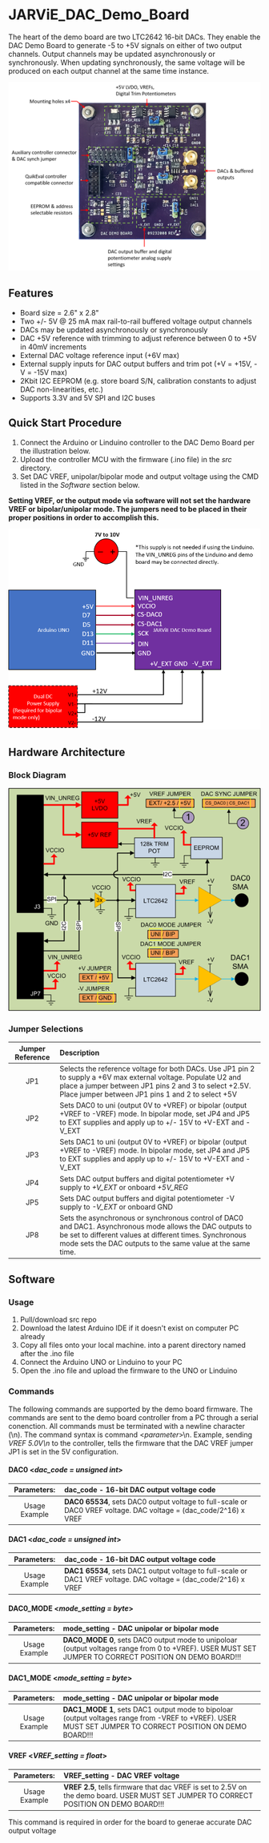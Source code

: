 # JARViE_DAC_Demo_Board
 The heart of the demo board are two LTC2642 16-bit DACs. They enable the DAC Demo Board to generate -5 to +5V signals on either of two output channels. Output channels may be updated asynchronously or synchronously. When updating synchronously, the same voltage will be produced on each output channel at the same time instance.
 
![Demo_Board_Annotated_IMG](https://github.com/DudeYarvie/JARVIE_16-Bit_DAC_Demo_Board/blob/master/Reference%20Docs/JARViE_DAC_DEMO_Board_Annotate.png)

## Features
* Board size = 2.6" x 2.8"
* Two +/- 5V @ 25 mA max rail-to-rail buffered voltage output channels
* DACs may be updated asynchronously or synchronously
* DAC +5V reference with trimming to adjust reference between 0 to +5V in 40mV increments   
* External DAC voltage reference input (+6V max)
* External supply inputs for DAC output buffers and trim pot (+V = +15V, -V = -15V max)   
* 2Kbit I2C EEPROM (e.g. store board S/N, calibration constants to adjust DAC non-linearities, etc.)
* Supports 3.3V and 5V SPI and I2C buses

##  Quick Start Procedure
1. Connect the Arduino or Linduino controller to the DAC Demo Board per the illustration below.
2. Upload the controller MCU with the firmware (.ino file) in the *src* directory.
3. Set DAC VREF, unipolar/bipolar mode and output voltage using the CMD listed in the *Software* section below.

**Setting VREF, or the output mode via software will not set the hardware VREF or bipolar/unipolar mode. The jumpers need to be placed in their proper positions in order to accomplish this.**

![Quick_Connect_Diagram](https://github.com/DudeYarvie/JARVIE_16-Bit_DAC_Demo_Board/blob/master/Reference%20Docs/JARViE_DAC_DEMO_Quick_Connect_Diagram.png)

## Hardware Architecture 
### Block Diagram
![Demo_Board_Block_Diagram](https://github.com/DudeYarvie/JARVIE_16-Bit_DAC_Demo_Board/blob/master/Reference%20Docs/JARViE_DAC_DEMO_Block_Diagram.png)
### Jumper Selections
| Jumper Reference| Description |
|:---:|:---|
| JP1 | Selects the reference voltage for both DACs.  Use JP1 pin 2 to supply a +6V max external voltage.  Populate U2 and place a jumper between JP1 pins 2 and 3 to select +2.5V.  Place jumper between JP1 pins 1 and 2 to select +5V |
| JP2 |  Sets DAC0 to uni (output 0V to +VREF) or bipolar (output +VREF to -VREF) mode.  In bipolar mode, set JP4 and JP5 to EXT supplies and apply up to +/- 15V to +V-EXT and -V_EXT  |
| JP3 | Sets DAC1 to uni (output 0V to +VREF) or bipolar (output +VREF to -VREF) mode.  In bipolar mode, set JP4 and JP5 to EXT supplies and apply up to +/- 15V to +V-EXT and -V_EXT |
| JP4 | Sets DAC output buffers and digital potentiometer +V supply to *+V_EXT* or onboard *+5V_REG* |
| JP5 | Sets DAC output buffers and digital potentiometer -V supply to *-V_EXT* or onboard GND |
| JP8 | Sets the asynchronous or synchronous control of DAC0 and DAC1.  Asynchronous mode allows the DAC outputs to be set to different values at different times.  Synchronous mode sets the DAC outputs to the same value at the same time. |


## Software 
### Usage
1. Pull/download src repo  
2. Download the latest Arduino IDE if it doesn't exist on computer PC already
3. Copy all files onto your local machine. into a parent directory named after the .ino file
4. Connect the Arduino UNO or Linduino to your PC
5. Open the .ino file and upload the firmware to the UNO or Linduino 

### Commands
The following commands are supported by the demo board firmware.  The commands are sent to the demo board controller from a PC through a serial conenction.  All commands must be terminated with a newline character (\n).  The command syntax is command <*parameter*>\n. Example, sending *VREF 5.0V\n* to the controller, tells the firmware that the DAC VREF jumper JP1 is set in the 5V configuration.

#### **DAC0** <*dac_code = unsigned int*> 

|Parameters: |**dac_code** - 16-bit DAC output voltage code|
|:---:|:---|
|Usage Example| **DAC0 65534**, sets DAC0 output voltage to full-scale or DAC0 VREF voltage. DAC voltage = (dac_code/2^16) x VREF|

#### **DAC1** <*dac_code = unsigned int*> 

|Parameters: |**dac_code** - 16-bit DAC output voltage code|
|:---:|:---|
|Usage Example| **DAC1 65534**, sets DAC1 output voltage to full-scale or DAC1 VREF voltage. DAC voltage = (dac_code/2^16) x VREF|

#### **DAC0_MODE** <*mode_setting = byte*> 

|Parameters: |**mode_setting** - DAC unipolar or bipolar mode|
|:---:|:---|
|Usage Example| **DAC0_MODE 0**, sets DAC0 output mode to unipoloar (output voltages range from 0 to +VREF). USER MUST SET JUMPER TO CORRECT POSITION ON DEMO BOARD!!!|

#### **DAC1_MODE** <*mode_setting = byte*> 

|Parameters: |**mode_setting** - DAC unipolar or bipolar mode|
|:---:|:---|
|Usage Example| **DAC1_MODE 1**, sets DAC1 output mode to bipoloar (output voltages range from -VREF to +VREF). USER MUST SET JUMPER TO CORRECT POSITION ON DEMO BOARD!!!|

#### **VREF** <*VREF_setting = float*> 

|Parameters: |**VREF_setting** - DAC VREF voltage|
|:---:|:---|
|Usage Example| **VREF 2.5**, tells firmware that dac VREF is set to 2.5V on the demo board. USER MUST SET JUMPER TO CORRECT POSITION ON DEMO BOARD!!!|

This command is required in order for the board to generae accurate DAC output voltage 
